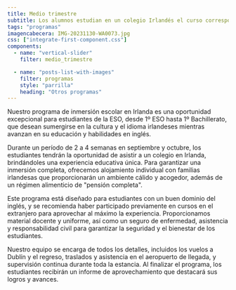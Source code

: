 ```yaml
---
title: Medio trimestre
subtitle: Los alumnos estudian en un colegio Irlandés el curso correspondiente a su equivalente en España, reincorporándose a la vuelta del viaje.
tags: "programas"
imagencabecera: IMG-20231130-WA0073.jpg
css: ["integrate-first-component.css"]
components:
  - name: "vertical-slider"
    filter: medio_trimestre

  - name: "posts-list-with-images"
    filter: programas
    style: "parrilla"
    heading: "Otros programas"
---
```


Nuestro programa de inmersión escolar en Irlanda es una oportunidad excepcional para estudiantes de la ESO, desde 1º ESO hasta 1º Bachillerato, que desean sumergirse en la cultura y el idioma irlandeses mientras avanzan en su educación y habilidades en inglés.

Durante un período de 2 a 4 semanas en septiembre y octubre, los estudiantes tendrán la oportunidad de asistir a un colegio en Irlanda, brindándoles una experiencia educativa única. Para garantizar una inmersión completa, ofrecemos alojamiento individual con familias irlandesas que proporcionarán un ambiente cálido y acogedor, además de un régimen alimenticio de "pensión completa".

Este programa está diseñado para estudiantes con un buen dominio del inglés, y se recomienda haber participado previamente en cursos en el extranjero para aprovechar al máximo la experiencia. Proporcionamos material docente y uniforme, así como un seguro de enfermedad, asistencia y responsabilidad civil para garantizar la seguridad y el bienestar de los estudiantes.

Nuestro equipo se encarga de todos los detalles, incluidos los vuelos a Dublín y el regreso, traslados y asistencia en el aeropuerto de llegada, y supervisión continua durante toda la estancia. Al finalizar el programa, los estudiantes recibirán un informe de aprovechamiento que destacará sus logros y avances.
